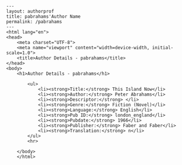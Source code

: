 
    ---
    layout: authorprof
    title: pabrahams'Author Name 
    permalink: /pabrahams
    ---
    <html lang="en">
    <head>
        <meta charset="UTF-8">
        <meta name="viewport" content="width=device-width, initial-scale=1.0">
        <title>Author Details - pabrahams</title>
    </head>
    <body>
        <h1>Author Details - pabrahams</h1>
        
            <ul>
                <li><strong>Title:</strong> This Island Now</li>
                <li><strong>Author:</strong> Peter Abrahams</li>
                <li><strong>Descriptor:</strong> </li>
                <li><strong>Genre:</strong> Fiction (Novel)</li>
                <li><strong>Language:</strong> English</li>
                <li><strong>Pub ID:</strong> london_england</li>
                <li><strong>Pubdate:</strong> 1966</li>
                <li><strong>Publisher:</strong> Faber and Faber</li>
                <li><strong>Translation:</strong> n</li>
            </ul>
            <hr>
            
        </body>
        </html>
        